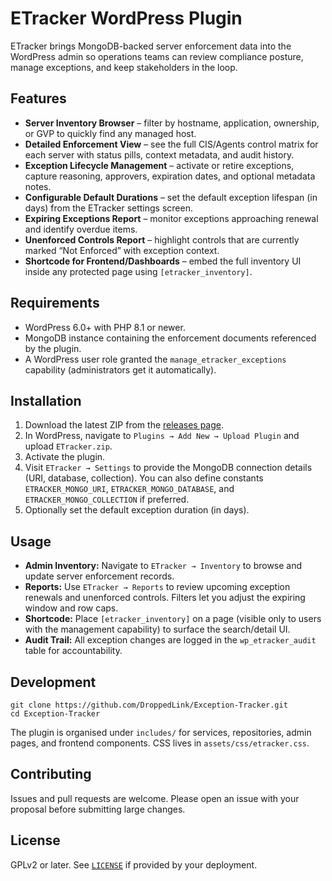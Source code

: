 # ETracker WordPress Plugin

ETracker brings MongoDB-backed server enforcement data into the WordPress admin so operations teams can review compliance posture, manage exceptions, and keep stakeholders in the loop.

## Features

- **Server Inventory Browser** – filter by hostname, application, ownership, or GVP to quickly find any managed host.
- **Detailed Enforcement View** – see the full CIS/Agents control matrix for each server with status pills, context metadata, and audit history.
- **Exception Lifecycle Management** – activate or retire exceptions, capture reasoning, approvers, expiration dates, and optional metadata notes.
- **Configurable Default Durations** – set the default exception lifespan (in days) from the ETracker settings screen.
- **Expiring Exceptions Report** – monitor exceptions approaching renewal and identify overdue items.
- **Unenforced Controls Report** – highlight controls that are currently marked “Not Enforced” with exception context.
- **Shortcode for Frontend/Dashboards** – embed the full inventory UI inside any protected page using `[etracker_inventory]`.

## Requirements

- WordPress 6.0+ with PHP 8.1 or newer.
- MongoDB instance containing the enforcement documents referenced by the plugin.
- A WordPress user role granted the `manage_etracker_exceptions` capability (administrators get it automatically).

## Installation

1. Download the latest ZIP from the [releases page](https://github.com/DroppedLink/Exception-Tracker/releases).
2. In WordPress, navigate to `Plugins → Add New → Upload Plugin` and upload `ETracker.zip`.
3. Activate the plugin.
4. Visit `ETracker → Settings` to provide the MongoDB connection details (URI, database, collection). You can also define constants `ETRACKER_MONGO_URI`, `ETRACKER_MONGO_DATABASE`, and `ETRACKER_MONGO_COLLECTION` if preferred.
5. Optionally set the default exception duration (in days).

## Usage

- **Admin Inventory:** Navigate to `ETracker → Inventory` to browse and update server enforcement records.
- **Reports:** Use `ETracker → Reports` to review upcoming exception renewals and unenforced controls. Filters let you adjust the expiring window and row caps.
- **Shortcode:** Place `[etracker_inventory]` on a page (visible only to users with the management capability) to surface the search/detail UI.
- **Audit Trail:** All exception changes are logged in the `wp_etracker_audit` table for accountability.

## Development

```
git clone https://github.com/DroppedLink/Exception-Tracker.git
cd Exception-Tracker
```

The plugin is organised under `includes/` for services, repositories, admin pages, and frontend components. CSS lives in `assets/css/etracker.css`.

## Contributing

Issues and pull requests are welcome. Please open an issue with your proposal before submitting large changes.

## License

GPLv2 or later. See [`LICENSE`](LICENSE) if provided by your deployment.

